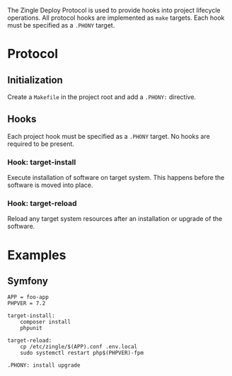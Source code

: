 The Zingle Deploy Protocol is used to provide hooks into project lifecycle
operations.  All protocol hooks are implemented as `make` targets.  Each hook
must be specified as a `.PHONY` target.

Protocol
========

Initialization
--------------
Create a `Makefile` in the project root and add a `.PHONY:` directive.

Hooks
-----
Each project hook must be specified as a `.PHONY` target.  No hooks are required
to be present.

### Hook: target-install
Execute installation of software on target system.  This happens before the
software is moved into place.

### Hook: target-reload
Reload any target system resources after an installation or upgrade of the
software.

Examples
========

Symfony
-------
```
APP = foo-app
PHPVER = 7.2

target-install:
    composer install
    phpunit

target-reload:
    cp /etc/zingle/$(APP).conf .env.local
    sudo systemctl restart php$(PHPVER)-fpm

.PHONY: install upgrade
```
